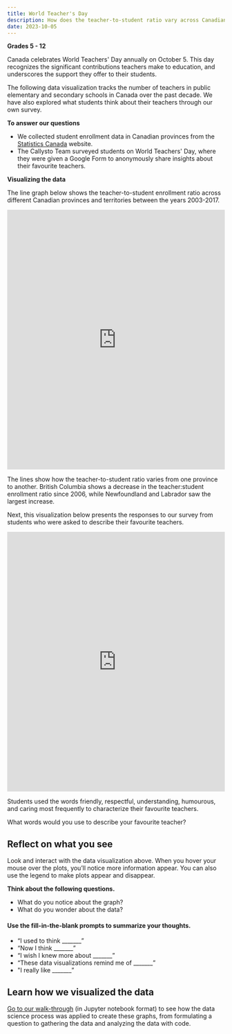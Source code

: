 ```yaml
---
title: World Teacher's Day
description: How does the teacher-to-student ratio vary across Canadian provinces? How do students describe their favourite teachers?
date: 2023-10-05
---
```


<p><b>Grades 5 - 12</b></p>
<p>Canada celebrates World Teachers' Day annually on October 5. This day recognizes the significant contributions teachers make to education, and underscores the support they offer to their students.</p>
<p>The following data visualization tracks the number of teachers in public elementary and secondary schools in Canada over the past decade. We have also explored what students think about their teachers through our own survey.</p>
<p><strong>To answer our questions</strong></p>
<ul>
<li>We collected student enrollment data in Canadian provinces from the <a href="https://www150.statcan.gc.ca/n1/daily-quotidien/221122/dq221122e-eng.htm" target="_blank" rel="noopener">Statistics Canada</a> website.</li>
<li>The Callysto Team surveyed students on World Teachers' Day, where they were given a Google Form to anonymously share insights about their favourite teachers.</li>
</ul>
<p><strong>Visualizing the data</strong></p>
<p>The line graph below shows the teacher-to-student enrollment ratio across different Canadian provinces and territories between the years 2003-2017.</p>
<p><iframe loading="lazy" id="igraph" class="post-img-shadow" style="border: none;" src="https://callysto.github.io/data-files/data-viz-of-the-week/world-teachers-day/visualization/ratio_comparison.html" width="100%" height="600 " scrolling="no" seamless="seamless"></iframe></p>
<p>The lines show how the teacher-to-student ratio varies from one province to another. British Columbia shows a decrease in the teacher:student enrollment ratio since 2006, while Newfoundland and Labrador saw the largest increase.</p>

<p>Next, this visualization below presents the responses to our survey from students who were asked to describe their favourite teachers.</p>
<p><iframe loading="lazy" id="igraph" class="post-img-shadow" style="border: none;" src="https://callysto.github.io/data-files/data-viz-of-the-week/world-teachers-day/visualization/bar.html" width="100%" height="600 " scrolling="no" seamless="seamless"></iframe></p>
<p>Students used the words friendly, respectful, understanding, humourous, and caring most frequently to characterize their favourite teachers.</p>
<p>What words would you use to describe your favourite teacher?</p>

<h2><b>Reflect on what you see</b></h2>
<p>Look and interact with the data visualization above. When you hover your mouse over the plots, you’ll notice more information appear. You can also use the legend to make plots appear and disappear.</p>
<p><strong>Think about the following questions.</strong></p>
<ul>
<li>What do you notice about the graph?</li>
<li>What do you wonder about the data?</li>
</ul>
<h4><b>Use the fill-in-the-blank prompts to summarize your thoughts.</b></h4>
<ul>
<li aria-level="1">“I used to think _______”</li>
<li aria-level="1">“Now I think _______”</li>
<li aria-level="1">“I wish I knew more about _______”</li>
<li aria-level="1">“These data visualizations remind me of _______”</li>
<li aria-level="1">"I really like _______”</li>
</ul>
<h2>Learn how we visualized the data</h2>
<p><a href="https://bit.ly/callysto-wtd" target="_blank" rel="noopener">Go to our walk-through</a> (in Jupyter notebook format) to see how the data science process was applied to create these graphs, from formulating a question to gathering the data and analyzing the data with code.</p>